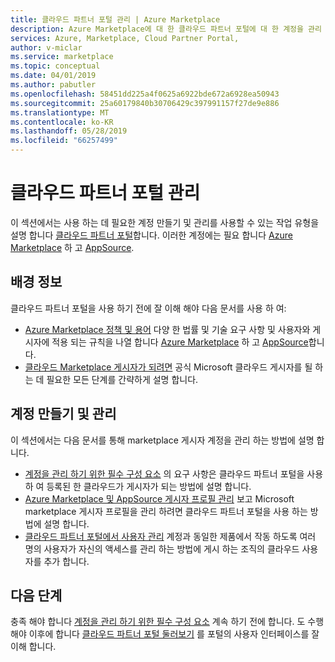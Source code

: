 ```yaml
---
title: 클라우드 파트너 포털 관리 | Azure Marketplace
description: Azure Marketplace에 대 한 클라우드 파트너 포털에 대 한 계정을 관리 하는 사용 가능한 작업의 형식을 설명 합니다.
services: Azure, Marketplace, Cloud Partner Portal,
author: v-miclar
ms.service: marketplace
ms.topic: conceptual
ms.date: 04/01/2019
ms.author: pabutler
ms.openlocfilehash: 58451dd225a4f0625a6922bde672a6928ea50943
ms.sourcegitcommit: 25a60179840b30706429c397991157f27de9e886
ms.translationtype: MT
ms.contentlocale: ko-KR
ms.lasthandoff: 05/28/2019
ms.locfileid: "66257499"
---
```

# <a name="cloud-partner-portal-management"></a>클라우드 파트너 포털 관리

이 섹션에서는 사용 하는 데 필요한 계정 만들기 및 관리를 사용할 수 있는 작업 유형을 설명 합니다 [클라우드 파트너 포털](https://cloudpartner.azure.com)합니다.  이러한 계정에는 필요 합니다 [Azure Marketplace](https://azuremarketplace.microsoft.com) 하 고 [AppSource](https://appsource.microsoft.com).  


## <a name="background-information"></a>배경 정보

클라우드 파트너 포털을 사용 하기 전에 잘 이해 해야 다음 문서를 사용 하 여:

- [Azure Marketplace 정책 및 용어](../../policies-terms.md) 다양 한 법률 및 기술 요구 사항 및 사용자와 게시자에 적용 되는 규칙을 나열 합니다 [Azure Marketplace](https://azuremarketplace.microsoft.com) 하 고 [AppSource](https://appsource.microsoft.com)합니다.
- [클라우드 Marketplace 게시자가 되려면](https://docs.microsoft.com/azure/marketplace/become-publisher) 공식 Microsoft 클라우드 게시자를 될 하는 데 필요한 모든 단계를 간략하게 설명 합니다.


## <a name="account-creation-and-management"></a>계정 만들기 및 관리

이 섹션에서는 다음 문서를 통해 marketplace 게시자 계정을 관리 하는 방법에 설명 합니다.

- [계정을 관리 하기 위한 필수 구성 요소](./cpp-manage-prerequisites.md) 의 요구 사항은 클라우드 파트너 포털을 사용 하 여 등록된 한 클라우드가 게시자가 되는 방법에 설명 합니다.
- [Azure Marketplace 및 AppSource 게시자 프로필 관리](./cpp-manage-publisher-profile.md) 보고 Microsoft marketplace 게시자 프로필을 관리 하려면 클라우드 파트너 포털을 사용 하는 방법에 설명 합니다. 
- [클라우드 파트너 포털에서 사용자 관리](./cpp-manage-users.md) 계정과 동일한 제품에서 작동 하도록 여러 명의 사용자가 자신의 액세스를 관리 하는 방법에 게시 하는 조직의 클라우드 사용자를 추가 합니다.


## <a name="next-steps"></a>다음 단계

충족 해야 합니다 [계정을 관리 하기 위한 필수 구성 요소](./cpp-manage-prerequisites.md) 계속 하기 전에 합니다.  도 수행 해야 이후에 합니다 [클라우드 파트너 포털 둘러보기](../portal-tour/cpp-portal-tour.md) 를 포털의 사용자 인터페이스를 잘 이해 합니다.
